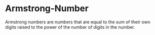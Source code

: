 # Armstrong-Number
Armstrong numbers are numbers that are equal to the sum of their own digits raised to the power of the number of digits in the number.
